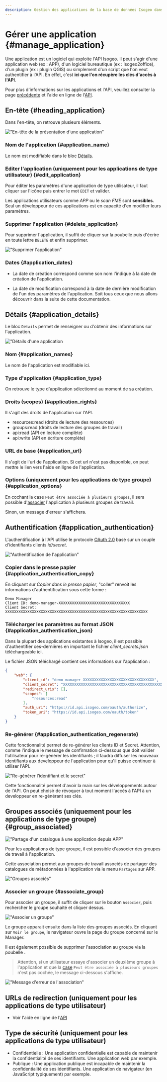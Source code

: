 ```yaml
---
description: Gestion des applications de la base de données Isogeo dans l'application Isogeo Manager.
---
```


# Gérer une application {#manage_application}

Une application est un logiciel qui exploite l'API Isogeo. Il peut s'agir d'une application web (ex : APP), d'un logiciel bureautique (ex : Isogeo2office), d'un plugin (ex : plugin QGIS) ou simplement d'un script que l'on veut authentifier à l'API. En effet, c'est **ici que l'on récupère les clés d'accès à l'API**.

Pour plus d'informations sur les applications et l'API, veuillez consulter la page [précédente](list.md) et l'aide en ligne de l'[API](https://help.isogeo.com/api/fr/authentication/concepts.html).

## En-tête {#heading_application}

Dans l'en-tête, on retrouve plusieurs éléments.

!["En-tête de la présentation d'une application"](/assets/groups_heading.png)

### Nom de l'application {#application_name}

Le nom est modifiable dans le bloc [Détails](#application_names).

### Editer l'application (uniquement pour les applications de type utilisateur) {#edit_application}

Pour éditer les paramètres d'une application de type utilisateur, il faut cliquer sur l'icône <i class="fa fa-edit"></i> puis entrer le mot `EDIT` et valider.

Les applications utilisateurs comme *APP* ou le *scan FME* sont **sensibles**. Seul un développeur de ces applications est en capacité d'en modifier leurs paramètres.

### Supprimer l'application {#delete_application}

Pour supprimer l'application, il suffit de cliquer sur la poubelle <i class="fa fa-trash"></i> puis d'écrire en toute lettre `DELETE` et enfin supprimer.

!["Supprimer l'application"](/assets/applications_delete_application.png)

### Dates {#application_dates}

* La date de création correspond comme son nom l'indique à la date de création de l'application.

* La date de modification correspond à la date de dernière modification de l'un des paramètres de l'application. Soit tous ceux que nous allons découvrir dans la suite de cette documentation.

## Détails {#application_details}

Le bloc `Détails` permet de renseigner ou d'obtenir des informations sur l'application.

!["Détails d'une application](/assets/applications_details.png)

### Nom {#application_names}

Le nom de l'application est modifiable ici.

### Type d'application {#application_type}

On retrouve le type d'application sélectionné au moment de sa création.

### Droits (scopes) {#application_rights}

Il s'agit des droits de l'application sur l'API.

* resources:read (droits de lecture des ressources)
* groups:read (droits de lecture des groupes de travail)
* api:read (API en lecture complète)
* api:write (API en écriture complète)

### URL de base {#application_url}

Il s'agit de l'url de l'application. Si cet url n'est pas disponible, on peut mettre le lien vers l'aide en ligne de l'application.

### Options (uniquement pour les applications de type groupe) {#application_options}

En cochant la case `Peut être associée à plusieurs groupes`, il sera possible d'[associer](#associate_group) l'application à plusieurs groupes de travail.

Sinon, un message d'erreur s'affichera.

## Authentification {#application_authentication}

L'authentification à l'API utilise le protocole [OAuth 2.0](https://fr.wikipedia.org/wiki/OAuth) basé sur un couple d'identifiants clients *id/secret*.

!["Authentification de l'application"](/assets/applications_authentication.png)

### Copier dans le presse papier {#application_authentication_copy}

En cliquant sur *Copier dans le presse papier*, "coller" renvoit les informations d'authentification sous cette forme :

```
Demo Manager
Client ID: demo-manager-XXXXXXXXXXXXXXXXXXXXXXXXXXXXXXXX
Client Secret: XXXXXXXXXXXXXXXXXXXXXXXXXXXXXXXXXXXXXXXXXXXXXXXXXXXXXXXXXXXXXXXX
```

### Télécharger les paramètres au format JSON {#application_authentication_json}

Dans la plupart des applications existantes à Isogeo, il est possible d'authentifier ces-dernières en important le fichier *client_secrets.json* téléchargeable ici.

Le fichier JSON téléchargé contient ces informations sur l'application :

```json
{
    "web": {
        "client_id": "demo-manager-XXXXXXXXXXXXXXXXXXXXXXXXXXXXXXXX",
        "client_secret": "XXXXXXXXXXXXXXXXXXXXXXXXXXXXXXXXXXXXXXXXXXXXXXXXXXXXXXXXXXXXXXXX",
        "redirect_uris": [],
        "scopes": [
            "resources:read"
        ],
        "auth_uri": "https://id.api.isogeo.com/oauth/authorize",
        "token_uri": "https://id.api.isogeo.com/oauth/token"
    }
}
```

### Re-générer {#application_authentication_regenerate}

Cette fonctionnalité permet de re-générer les clients ID et Secret. 
Attention, comme l'indique le message de confirmation ci-dessous que doit valider l'utilisateur pour re-générer les identifiants ; il faudra diffuser les nouveaux identifiants aux developpeur de l'application pour qu'il puisse continuer à utiliser l'API.

!["Re-générer l’identifiant et le secret"](/assets/applications_authentication_regenerate.png)

Cette fonctionnalité permet d'avoir la main sur les développements autour de l'API. On peut choisir de révoquer à tout moment l'accès à l'API à un developpeur en re-générant ses clés.

## Groupes associés (uniquement pour les applications de type groupe) {#group_associated}

!["Partage d'un catalogue à une application depuis APP"](/assets/app_share_catalog_to_application.png)

Pour les applications de type groupe, il est possible d'associer des groupes de travail à l'application.

Cette association permet aux groupes de travail associés de partager des catalogues de métadonnées à l'application via le menu `Partages` sur APP.

!["Groupes associés"](/assets/applications_group_associated.png)

### Associer un groupe {#associate_group}

Pour associer un groupe,  il suffit de cliquer sur le bouton `Associer`, puis rechercher le groupe souhaité et cliquer dessus.

!["Associer un groupe"](/assets/applications_associate_group.png)

Le groupe apparait ensuite dans la liste des groupes associés. En cliquant sur `Voir le groupe`, le navigateur ouvre la page du groupe concerné sur le Manager.

Il est également possible de supprimer l'association au groupe via la poubelle <i class="fa fa-trash"></i>.

> Attention, si un utilisateur essaye d'associer un deuxième groupe à l'application et que la [case](#application_options) `Peut être associée à plusieurs groupes` n'est pas cochée, le message ci-dessous s'affiche.

!["Message d'erreur de l'association"](/assets/application_association_error.png)

## URLs de redirection (uniquement pour les applications de type utilisateur)

* Voir l'aide en ligne de l'[API](https://help.isogeo.com/api/fr/authentication/usersapps/userappuris.html)

## Type de sécurité (uniquement pour les applications de type utilisateur)

* Confidentielle : Une application confidentielle est capable de maintenir la confidentialité de ses identifiants. Une application web par exemple.
* Publique : Une application publique est incapable de maintenir la confidentialité de ses identifiants. Une application de navigateur (en JavaScript typiquement) par exemple.